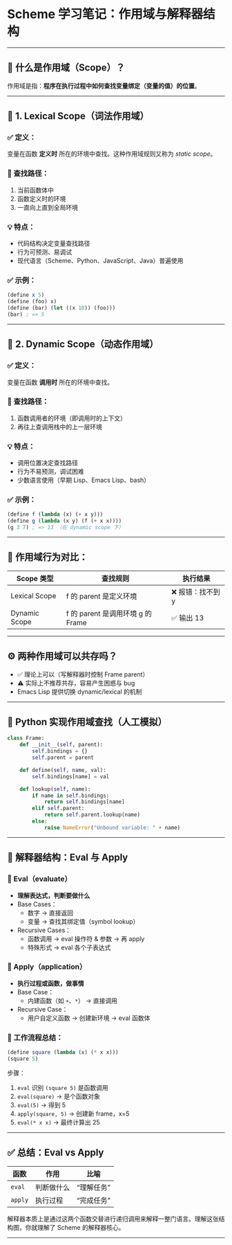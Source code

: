 # Scheme 学习笔记：作用域与解释器结构

---

## 🌟 什么是作用域（Scope）？

作用域是指：**程序在执行过程中如何查找变量绑定（变量的值）的位置**。

---

## 📘 1. Lexical Scope（词法作用域）

### ✅ 定义：
变量在函数 **定义时** 所在的环境中查找。这种作用域规则又称为 *static scope*。

### 🧠 查找路径：
1. 当前函数体中
2. 函数定义时的环境
3. 一直向上直到全局环境

### 💡 特点：
- 代码结构决定变量查找路径
- 行为可预测、易调试
- 现代语言（Scheme、Python、JavaScript、Java）普遍使用

### ✅ 示例：

```scheme
(define x 5)
(define (foo) x)
(define (bar) (let ((x 10)) (foo)))
(bar) ; => 5
```

---

## 📕 2. Dynamic Scope（动态作用域）

### ✅ 定义：
变量在函数 **调用时** 所在的环境中查找。

### 🧠 查找路径：
1. 函数调用者的环境（即调用时的上下文）
2. 再往上查调用栈中的上一层环境

### 💡 特点：
- 调用位置决定查找路径
- 行为不易预测，调试困难
- 少数语言使用（早期 Lisp、Emacs Lisp、bash）

### ✅ 示例：

```scheme
(define f (lambda (x) (+ x y)))
(define g (lambda (x y) (f (+ x x))))
(g 3 7) ; => 13 （在 dynamic scope 下）
```

---

## 🧪 作用域行为对比：

| Scope 类型       | 查找规则               | 执行结果        |
|------------------|------------------------|------------------|
| Lexical Scope    | f 的 parent 是定义环境 | ❌ 报错：找不到 y |
| Dynamic Scope    | f 的 parent 是调用环境 g 的 Frame | ✅ 输出 13 |

---

## ⚙️ 两种作用域可以共存吗？

- ✅ 理论上可以（写解释器时控制 Frame parent）
- ⚠️ 实际上不推荐共存，容易产生困惑与 bug
- Emacs Lisp 提供切换 dynamic/lexical 的机制

---

## 🧱 Python 实现作用域查找（人工模拟）

```python
class Frame:
    def __init__(self, parent):
        self.bindings = {}
        self.parent = parent

    def define(self, name, val):
        self.bindings[name] = val

    def lookup(self, name):
        if name in self.bindings:
            return self.bindings[name]
        elif self.parent:
            return self.parent.lookup(name)
        else:
            raise NameError("Unbound variable: " + name)
```

---

## 🧠 解释器结构：Eval 与 Apply

### 🧩 Eval（evaluate）
- **理解表达式，判断要做什么**
- Base Cases：
  - 数字 → 直接返回
  - 变量 → 查找其绑定值（symbol lookup）
- Recursive Cases：
  - 函数调用 → eval 操作符 & 参数 → 再 apply
  - 特殊形式 → eval 各个子表达式

### 🧩 Apply（application）
- **执行过程或函数，做事情**
- Base Case：
  - 内建函数（如 `+`、`*`） → 直接调用
- Recursive Case：
  - 用户自定义函数 → 创建新环境 → eval 函数体

### 🔄 工作流程总结：

```scheme
(define square (lambda (x) (* x x)))
(square 5)
```

步骤：

1. `eval` 识别 `(square 5)` 是函数调用
2. `eval(square)` → 是个函数对象
3. `eval(5)` → 得到 5
4. `apply(square, 5)` → 创建新 frame，x=5
5. `eval(* x x)` → 最终计算出 25

---

## ✅ 总结：Eval vs Apply

| 函数 | 作用 | 比喻 |
|------|------|------|
| `eval` | 判断做什么 | “理解任务” |
| `apply` | 执行过程 | “完成任务” |

解释器本质上是通过这两个函数交替进行递归调用来解释一整门语言。理解这张结构图，你就理解了 Scheme 的解释器核心。

---
